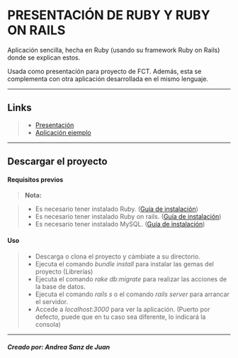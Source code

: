 
PRESENTACIÓN DE RUBY Y RUBY ON RAILS
=

Aplicación sencilla, hecha en Ruby (usando su framework Ruby on Rails) donde se explican estos.

Usada como presentación para proyecto de FCT. Además, esta se complementa con otra aplicación desarrollada en el mismo lenguaje.

----------

Links
-------------

> - [Presentación](https://shielded-tundra-94631.herokuapp.com/)
> - [Aplicación ejemplo](https://arcane-mountain-11574.herokuapp.com/)

----------

Descargar el proyecto
-
#### **Requisitos previos**

> **Nota:**

> - Es necesario tener instalado Ruby.  ([Guía de instalación](https://www.ruby-lang.org/es/documentation/installation/))
> - Es necesario tener instalado Ruby on rails. ([Guía de instalación](http://rubyonrails.org.es/instala.html))
> - Es necesario tener instalado MySQL. ([Guía de instalación](https://dev.mysql.com/doc/refman/5.7/en/installing.html))

#### **Uso**

>- Descarga o clona el proyecto y cámbiate a su directorio.
>- Ejecuta el comando *bundle install* para instalar las gemas del proyecto (Librerías)
>- Ejecuta el comando *rake db:migrate* para realizar las acciones de la base de datos.
>- Ejecuta el comando *rails s* o el comando *rails server* para arrancar el servidor.
>- Accede a *localhost:3000* para ver la aplicación. (Puerto por defecto, puede que en tu caso sea diferente, lo indicará la consola)

----------

##### Creado por: Andrea Sanz de Juan

